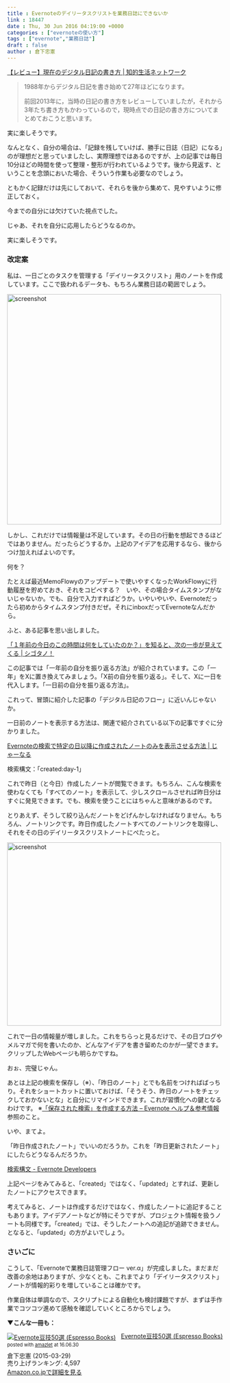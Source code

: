 ```yaml
---
title : Evernoteのデイリータスクリストを業務日誌にできないか
link : 18447
date : Thu, 30 Jun 2016 04:19:00 +0000
categories : ["evernoteの使い方"]
tags : ["evernote","業務日誌"]
draft : false
author : 倉下忠憲
---
```


<a href="http://lala.idea4u.net/archives/108439444#PpYQQYB.twitter_tweet_count_m">【レビュー】現在のデジタル日記の書き方 | 知的生活ネットワーク</a>

<blockquote>
1988年からデジタル日記を書き始めて27年ほどになります。

前回2013年に，当時の日記の書き方をレビューしていましたが，それから3年たち書き方もかわっているので，現時点での日記の書き方についてまとめておこうと思います。
</blockquote>

実に楽しそうです。

なんとなく、自分の場合は、「記録を残していけば、勝手に日誌（日記）になる」のが理想だと思っていましたし、実際理想ではあるのですが、上の記事では毎日10分ほどの時間を使って整理・整形が行われているようです。後から見返す、ということを念頭においた場合、そういう作業も必要なのでしょう。

ともかく記録だけは先にしておいて、それらを後から集めて、見やすいように修正しておく。

今までの自分には欠けていた視点でした。

じゃあ、それを自分に応用したらどうなるのか。

実に楽しそうです。

<h3>改定案</h3>

私は、一日ごとのタスクを管理する「デイリータスクリスト」用のノートを作成しています。ここで扱われるデータも、もちろん業務日誌の範囲でしょう。

<a href="https://rashita.net/blog/?attachment_id=18448" rel="attachment wp-att-18448"><img src="https://rashita.net/blog/wp-content/uploads/2016/06/screenshot20-500x538.png" alt="screenshot" width="500" height="538" class="alignnone size-medium wp-image-18448" /></a>

しかし、これだけでは情報量は不足しています。その日の行動を想起できるほどではありません。だったらどうするか。上記のアイデアを応用するなら、後からつけ加えればよいのです。

何を？

たとえば最近MemoFlowyのアップデートで使いやすくなったWorkFlowyに行動履歴を貯めておき、それをコピペする？　いや、その場合タイムスタンプがないじゃないか。でも、自分で入力すればどうか。いやいやいや、Evernoteだったら初めからタイムスタンプ付きだぜ。それにinboxだってEvernoteなんだから。

ふと、ある記事を思い出しました。

<a href="http://cyblog.jp/modules/weblogs/21257">「１年前の今日のこの時間は何をしていたのか？」を知ると、次の一歩が見えてくる | シゴタノ！</a>

この記事では「一年前の自分を振り返る方法」が紹介されています。この「一年」をXに置き換えてみましょう。「X前の自分を振り返る」。そして、Xに一日を代入します。「一日前の自分を振り返る方法」。

これって、冒頭に紹介した記事の「デジタル日記のフロー」に近いんじゃないか。

一日前のノートを表示する方法は、関連で紹介されている以下の記事ですぐに分かりました。

<a href="http://cyblog.jp/modules/weblogs/journal/15440">Evernoteの検索で特定の日以降に作成されたノートのみを表示させる方法 | じゃーなる</a>

検索構文：「created:day-1」

これで昨日（と今日）作成したノートが閲覧できます。もちろん、こんな検索を使わなくても「すべてのノート」を表示して、少しスクロールさせれば昨日分はすぐに発見できます。でも、検索を使うことにはちゃんと意味があるのです。

とりあえず、そうして絞り込んだノートをどげんかしなければなりません。もちろん、ノートリンクです。昨日作成したノートすべてのノートリンクを取得し、それをその日のデイリータスクリストノートにぺたっと。

<a href="https://rashita.net/blog/?attachment_id=18449" rel="attachment wp-att-18449"><img src="https://rashita.net/blog/wp-content/uploads/2016/06/screenshot21-500x428.png" alt="screenshot" width="500" height="428" class="alignnone size-medium wp-image-18449" /></a>

これで一日の情報量が増しました。これをちらっと見るだけで、その日ブログやメルマガで何を書いたのか、どんなアイデアを書き留めたのかが一望できます。クリップしたWebページも明らかですね。

おぉ、完璧じゃん。

あとは上記の検索を保存し（※）、「昨日のノート」とでも名前をつければばっちり。それをショートカットに置いておけば、「そうそう、昨日のノートをチェックしておかないとな」と自分にリマインドできます。これが習慣化への鍵となるわけです。
※<a href="https://help.evernote.com/hc/ja/articles/209005267">「保存された検索」を作成する方法 – Evernote ヘルプ＆参考情報</a>参照のこと。

いや、まてよ。

「昨日作成されたノート」でいいのだろうか。これを「昨日更新されたノート」にしたらどうなるんだろうか。

<a href="https://dev.evernote.com/intl/jp/doc/articles/search_grammar.php">検索構文 - Evernote Developers</a>

上記ページをみてみると、「created」ではなく、「updated」とすれば、更新したノートにアクセスできます。

考えてみると、ノートは作成するだけではなく、作成したノートに追記することもあります。アイデアノートなどが特にそうですが、プロジェクト情報を扱うノートも同様です。「created」では、そうしたノートへの追記が追跡できません。となると、「updated」の方がよいでしょう。

<h3>さいごに</h3>

こうして、「Evernoteで業務日誌管理フロー ver.α」が完成しました。まだまだ改善の余地はありますが、少なくとも、これまでより「デイリータスクリスト」ノートが情報的彩りを増していることは確かです。

作業自体は単調なので、スクリプトによる自動化も検討課題ですが、まずは手作業でコツコツ進めて感触を確認していくところからでしょう。

<strong>▼こんな一冊も：</strong>

<div class="amazlet-box" style="margin-bottom:0px;"><div class="amazlet-image" style="float:left;margin:0px 12px 1px 0px;"><a href="http://www.amazon.co.jp/exec/obidos/ASIN/B00VEEJ9XU/rashita1000-22/ref=nosim/" name="amazletlink" target="_blank"><img src="http://ecx.images-amazon.com/images/I/41oyLdAhfmL._SL160_.jpg" alt="Evernote豆技50選 (Espresso Books)" style="border: none;" /></a></div><div class="amazlet-info" style="line-height:120%; margin-bottom: 10px"><div class="amazlet-name" style="margin-bottom:10px;line-height:120%"><a href="http://www.amazon.co.jp/exec/obidos/ASIN/B00VEEJ9XU/rashita1000-22/ref=nosim/" name="amazletlink" target="_blank">Evernote豆技50選 (Espresso Books)</a><div class="amazlet-powered-date" style="font-size:80%;margin-top:5px;line-height:120%">posted with <a href="http://www.amazlet.com/" title="amazlet" target="_blank">amazlet</a> at 16.06.30</div></div><div class="amazlet-detail">倉下忠憲 (2015-03-29)<br />売り上げランキング: 4,597<br /></div><div class="amazlet-sub-info" style="float: left;"><div class="amazlet-link" style="margin-top: 5px"><a href="http://www.amazon.co.jp/exec/obidos/ASIN/B00VEEJ9XU/rashita1000-22/ref=nosim/" name="amazletlink" target="_blank">Amazon.co.jpで詳細を見る</a></div></div></div><div class="amazlet-footer" style="clear: left"></div></div>


